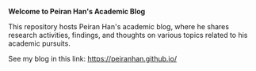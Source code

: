 **Welcome to Peiran Han's Academic Blog**

This repository hosts Peiran Han's academic blog, where he shares research activities, findings, and thoughts on various topics related to his academic pursuits.

See my blog in this link: https://peiranhan.github.io/